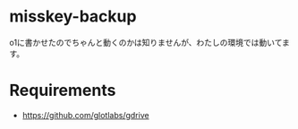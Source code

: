 # misskey-backup
o1に書かせたのでちゃんと動くのかは知りませんが、わたしの環境では動いてます。

# Requirements
* https://github.com/glotlabs/gdrive

